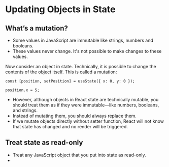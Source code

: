 # Updating Objects in State

## What’s a mutation? 

- Some values in JavaScript are immutable like strings, numbers and booleans.
- These values never change. It's not possible to make changes to these values.

Now consider an object in state. Technically, it is possible to change the contents of the object itself. This is called a mutation:

```tsx
const [position, setPosition] = useState({ x: 0, y: 0 });
```

```tsx
position.x = 5;
```
- However, although objects in React state are technically mutable, you should treat them as if they were immutable—like numbers, booleans, and strings.
-  Instead of mutating them, you should always replace them.
-  If we mutate objects directly without setter function, React will not know that state has changed and no render will be triggered.


## Treat state as read-only 

- Treat any JavaScript object that you put into state as read-only.
- 

